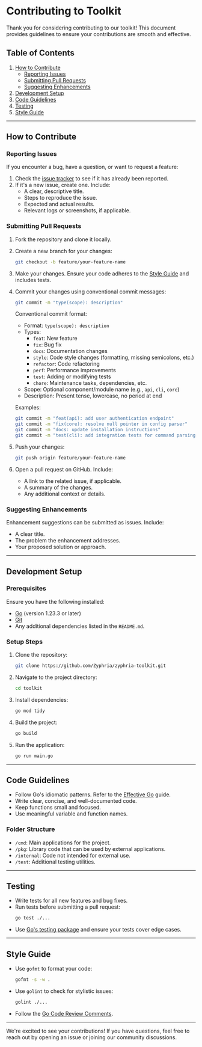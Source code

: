 # Contributing to Toolkit

Thank you for considering contributing to our toolkit! This document provides guidelines to ensure your contributions are smooth and effective.

## Table of Contents

1. [How to Contribute](#how-to-contribute)
   - [Reporting Issues](#reporting-issues)
   - [Submitting Pull Requests](#submitting-pull-requests)
   - [Suggesting Enhancements](#suggesting-enhancements)
2. [Development Setup](#development-setup)
3. [Code Guidelines](#code-guidelines)
4. [Testing](#testing)
5. [Style Guide](#style-guide)

---

## How to Contribute

### Reporting Issues

If you encounter a bug, have a question, or want to request a feature:

1. Check the [issue tracker](https://github.com/Zyphria/zyphria-toolkit/issues) to see if it has already been reported.
2. If it's a new issue, create one. Include:
   - A clear, descriptive title.
   - Steps to reproduce the issue.
   - Expected and actual results.
   - Relevant logs or screenshots, if applicable.

### Submitting Pull Requests

1. Fork the repository and clone it locally.
2. Create a new branch for your changes:
   ```bash
   git checkout -b feature/your-feature-name
   ```
3. Make your changes. Ensure your code adheres to the [Style Guide](#style-guide) and includes tests.
4. Commit your changes using conventional commit messages:

   ```bash
   git commit -m "type(scope): description"
   ```

   Conventional commit format:

   - Format: `type(scope): description`
   - Types:
     - `feat`: New feature
     - `fix`: Bug fix
     - `docs`: Documentation changes
     - `style`: Code style changes (formatting, missing semicolons, etc.)
     - `refactor`: Code refactoring
     - `perf`: Performance improvements
     - `test`: Adding or modifying tests
     - `chore`: Maintenance tasks, dependencies, etc.
   - Scope: Optional component/module name (e.g., `api`, `cli`, `core`)
   - Description: Present tense, lowercase, no period at end

   Examples:

   ```bash
   git commit -m "feat(api): add user authentication endpoint"
   git commit -m "fix(core): resolve null pointer in config parser"
   git commit -m "docs: update installation instructions"
   git commit -m "test(cli): add integration tests for command parsing"
   ```

5. Push your changes:
   ```bash
   git push origin feature/your-feature-name
   ```
6. Open a pull request on GitHub. Include:
   - A link to the related issue, if applicable.
   - A summary of the changes.
   - Any additional context or details.

### Suggesting Enhancements

Enhancement suggestions can be submitted as issues. Include:

- A clear title.
- The problem the enhancement addresses.
- Your proposed solution or approach.

---

## Development Setup

### Prerequisites

Ensure you have the following installed:

- [Go](https://golang.org/doc/install) (version 1.23.3 or later)
- [Git](https://git-scm.com/)
- Any additional dependencies listed in the `README.md`.

### Setup Steps

1. Clone the repository:
   ```bash
   git clone https://github.com/Zyphria/zyphria-toolkit.git
   ```
2. Navigate to the project directory:
   ```bash
   cd toolkit
   ```
3. Install dependencies:
   ```bash
   go mod tidy
   ```
4. Build the project:
   ```bash
   go build
   ```
5. Run the application:
   ```bash
   go run main.go
   ```

---

## Code Guidelines

- Follow Go's idiomatic patterns. Refer to the [Effective Go](https://go.dev/doc/effective_go) guide.
- Write clear, concise, and well-documented code.
- Keep functions small and focused.
- Use meaningful variable and function names.

### Folder Structure

- `/cmd`: Main applications for the project.
- `/pkg`: Library code that can be used by external applications.
- `/internal`: Code not intended for external use.
- `/test`: Additional testing utilities.

---

## Testing

- Write tests for all new features and bug fixes.
- Run tests before submitting a pull request:
  ```bash
  go test ./...
  ```
- Use [Go's testing package](https://pkg.go.dev/testing) and ensure your tests cover edge cases.

---

## Style Guide

- Use `gofmt` to format your code:
  ```bash
  gofmt -s -w .
  ```
- Use `golint` to check for stylistic issues:
  ```bash
  golint ./...
  ```
- Follow the [Go Code Review Comments](https://github.com/golang/go/wiki/CodeReviewComments).

---

We're excited to see your contributions! If you have questions, feel free to reach out by opening an issue or joining our community discussions.
